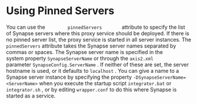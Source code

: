 # Using Pinned Servers

You can use the `         pinnedServers        ` attribute to specify the list of Synapse servers where this proxy service should be
deployed. If there is no pinned server list, the proxy service is started in all server instances. The `pinnedServers` attribute takes the Synapse server names separated by commas or spaces. The Synapse server name is specified in the system property `SynapseServerName` or through the
`axis2.xml        ` parameter
`SynapseConfig.ServerName` . If neither of
these are set, the server hostname is used, or it defaults to
`localhost` . You can give a name to a Synapse server
instance by specifying the property
`-DSynapseServerName=<ServerName>` when you execute the
startup script `integrator.bat` or
`integrator.sh` , or by editing
`wrapper.conf` to do this where Synapse is started as a
service.